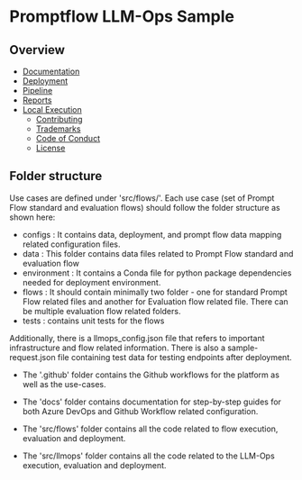 # Promptflow LLM-Ops Sample <!-- omit in toc -->

## Overview <!-- omit in toc -->

- [Documentation](#documentation)
- [Deployment](#deployment)
- [Pipeline](#pipeline)
- [Reports](#reports)
- [Local Execution](#local-execution)
  - [Contributing](#contributing)
  - [Trademarks](#trademarks)
  - [Code of Conduct](#code-of-conduct)
  - [License](#license)


## Folder structure

Use cases are defined under 'src/flows/<dataset-category>'.
Each use case (set of Prompt Flow standard and evaluation flows) should follow the folder structure as shown here:

- configs          : It contains data, deployment, and prompt flow data mapping related configuration files.
- data             : This folder contains data files related to Prompt Flow standard and evaluation flow
- environment      : It contains a Conda file for python package dependencies needed for deployment environment.
- flows            : It should contain minimally two folder - one for standard Prompt Flow related files and another for Evaluation flow related file. There can be multiple evaluation flow related folders.
- tests            : contains unit tests for the flows

Additionally, there is a llmops_config.json file that refers to important infrastructure and flow related information. There is also a sample-request.json file containing test data for testing endpoints after deployment.

- The '.github' folder contains the Github workflows for the platform as well as the use-cases.

- The 'docs' folder contains documentation for step-by-step guides for both Azure DevOps and Github Workflow related configuration.

- The 'src/flows' folder contains all the code related to flow execution, evaluation and deployment.

- The 'src/llmops' folder contains all the code related to the LLM-Ops execution, evaluation and deployment.
